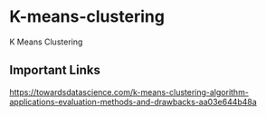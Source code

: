 # K-means-clustering
K Means Clustering

## Important Links

https://towardsdatascience.com/k-means-clustering-algorithm-applications-evaluation-methods-and-drawbacks-aa03e644b48a
